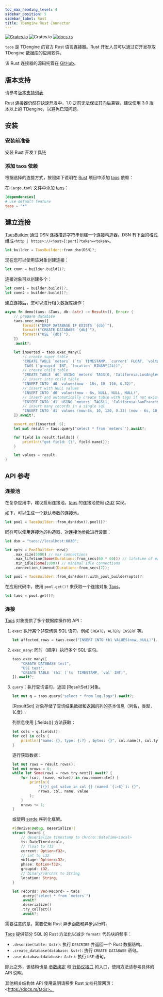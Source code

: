 ```yaml
---
toc_max_heading_level: 4
sidebar_position: 5
sidebar_label: Rust
title: TDengine Rust Connector
---
```


[![Crates.io](https://img.shields.io/crates/v/taos)](https://crates.io/crates/taos) ![Crates.io](https://img.shields.io/crates/d/taos) [![docs.rs](https://img.shields.io/docsrs/taos)](https://docs.rs/taos)

`taos` 是 TDengine 的官方 Rust 语言连接器。Rust 开发人员可以通过它开发存取 TDengine 数据库的应用软件。

该 Rust 连接器的源码托管在 [GitHub](https://github.com/taosdata/taos-connector-rust)。

## 版本支持

请参考[版本支持列表](../#版本支持)

Rust 连接器仍然在快速开发中，1.0 之前无法保证其向后兼容。建议使用 3.0 版本以上的 TDengine，以避免已知问题。

## 安装

### 安装前准备

安装 Rust 开发工具链

### 添加 taos 依赖

根据选择的连接方式，按照如下说明在 [Rust](https://rust-lang.org) 项目中添加 [taos][taos] 依赖：

在 `Cargo.toml` 文件中添加 [taos][taos]：

```toml
[dependencies]
# use default feature
taos = "*"
```

## 建立连接

[TaosBuilder] 通过 DSN 连接描述字符串创建一个连接构造器。DSN 有下面的格式组成`<http | https>://<host>[:port]?token=<token>`。

```rust
let builder = TaosBuilder::from_dsn(DSN)?;
```

现在您可以使用该对象创建连接：

```rust
let conn = builder.build()?;
```

连接对象可以创建多个：

```rust
let conn1 = builder.build()?;
let conn2 = builder.build()?;
```

建立连接后，您可以进行相关数据库操作：

```rust
async fn demo(taos: &Taos, db: &str) -> Result<(), Error> {
    // prepare database
    taos.exec_many([
        format!("DROP DATABASE IF EXISTS `{db}`"),
        format!("CREATE DATABASE `{db}`"),
        format!("USE `{db}`"),
    ])
    .await?;

    let inserted = taos.exec_many([
        // create super table
        "CREATE TABLE `meters` (`ts` TIMESTAMP, `current` FLOAT, `voltage` INT, `phase` FLOAT) \
         TAGS (`groupid` INT, `location` BINARY(24))",
        // create child table
        "CREATE TABLE `d0` USING `meters` TAGS(0, 'California.LosAngles')",
        // insert into child table
        "INSERT INTO `d0` values(now - 10s, 10, 116, 0.32)",
        // insert with NULL values
        "INSERT INTO `d0` values(now - 8s, NULL, NULL, NULL)",
        // insert and automatically create table with tags if not exists
        "INSERT INTO `d1` USING `meters` TAGS(1, 'California.SanFrancisco') values(now - 9s, 10.1, 119, 0.33)",
        // insert many records in a single sql
        "INSERT INTO `d1` values (now-8s, 10, 120, 0.33) (now - 6s, 10, 119, 0.34) (now - 4s, 11.2, 118, 0.322)",
    ]).await?;

    assert_eq!(inserted, 6);
    let mut result = taos.query("select * from `meters`").await?;

    for field in result.fields() {
        println!("got field: {}", field.name());
    }

    let values = result.
}
```

## API 参考

### 连接池

在复杂应用中，建议启用连接池。[taos] 的连接池使用 [r2d2] 实现。

如下，可以生成一个默认参数的连接池。

```rust
let pool = TaosBuilder::from_dsn(dsn)?.pool()?;
```

同样可以使用连接池的构造器，对连接池参数进行设置：

```rust
let dsn = "taos://localhost:6030";

let opts = PoolBuilder::new()
    .max_size(5000) // max connections
    .max_lifetime(Some(Duration::from_secs(60 * 60))) // lifetime of each connection
    .min_idle(Some(1000)) // minimal idle connections
    .connection_timeout(Duration::from_secs(2));

let pool = TaosBuilder::from_dsn(dsn)?.with_pool_builder(opts)?;
```

在应用代码中，使用 `pool.get()?` 来获取一个连接对象 [Taos]。

```rust
let taos = pool.get()?;
```

### 连接

[Taos][struct.Taos] 对象提供了多个数据库操作的 API：

1. `exec`: 执行某个非查询类 SQL 语句，例如 `CREATE`，`ALTER`，`INSERT` 等。

    ```rust
    let affected_rows = taos.exec("INSERT INTO tb1 VALUES(now, NULL)").await?;
    ```

2. `exec_many`: 同时（顺序）执行多个 SQL 语句。

    ```rust
    taos.exec_many([
        "CREATE DATABASE test",
        "USE test",
        "CREATE TABLE `tb1` (`ts` TIMESTAMP, `val` INT)",
    ]).await?;
    ```

3. `query`：执行查询语句，返回 [ResultSet] 对象。

    ```rust
    let mut q = taos.query("select * from log.logs").await?;
    ```

    [ResultSet] 对象存储了查询结果数据和返回的列的基本信息（列名，类型，长度）：

    列信息使用 [.fields()] 方法获取：

    ```rust
    let cols = q.fields();
    for col in cols {
        println!("name: {}, type: {:?} , bytes: {}", col.name(), col.ty(), col.bytes());
    }
    ```

    逐行获取数据：

    ```rust
    let mut rows = result.rows();
    let mut nrows = 0;
    while let Some(row) = rows.try_next().await? {
        for (col, (name, value)) in row.enumerate() {
            println!(
                "[{}] got value in col {} (named `{:>8}`): {}",
                nrows, col, name, value
            );
        }
        nrows += 1;
    }
    ```

    或使用 [serde](https://serde.rs) 序列化框架。

    ```rust
    #[derive(Debug, Deserialize)]
    struct Record {
        // deserialize timestamp to chrono::DateTime<Local>
        ts: DateTime<Local>,
        // float to f32
        current: Option<f32>,
        // int to i32
        voltage: Option<i32>,
        phase: Option<f32>,
        groupid: i32,
        // binary/varchar to String
        location: String,
    }

    let records: Vec<Record> = taos
        .query("select * from `meters`")
        .await?
        .deserialize()
        .try_collect()
        .await?;
    ```

需要注意的是，需要使用 Rust 异步函数和异步运行时。

[Taos][struct.Taos] 提供部分 SQL 的 Rust 方法化以减少 `format!` 代码块的频率：

- `.describe(table: &str)`: 执行 `DESCRIBE` 并返回一个 Rust 数据结构。
- `.create_database(database: &str)`: 执行 `CREATE DATABASE` 语句。
- `.use_database(database: &str)`: 执行 `USE` 语句。

除此之外，该结构也是 [参数绑定](#参数绑定接口) 和 [行协议接口](#行协议接口) 的入口，使用方法请参考具体的 API 说明。


其他相关结构体 API 使用说明请移步 Rust 文档托管网页：\<https://docs.rs/taos>。

[taos]: https://github.com/taosdata/rust-connector-taos
[r2d2]: https://crates.io/crates/r2d2
[TaosBuilder]: https://docs.rs/taos/latest/taos/struct.TaosBuilder.html
[TaosCfg]: https://docs.rs/taos/latest/taos/struct.TaosCfg.html
[struct.Taos]: https://docs.rs/taos/latest/taos/struct.Taos.html
[Stmt]: https://docs.rs/taos/latest/taos/struct.Stmt.html
